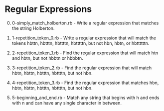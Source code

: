 # Regular Expressions

0. 0-simply_match_holberton.rb - Write a regular expression that matches the string Holberton.

1. 1-repetition_token_0.rb - Write a regular expression that will match the tokens hbttn, hbtttn, hbttttn, hbtttttn, but not hbn, hbtn, or hbttttttn.

2. 2-repetition_token_1.rb - Find the regular expression that will match htn and hbtn, but not hbbtn or hbbbtn.

3. 3-repetition_token_2.rb - Find the regular expression that will match hbtn, hbttn, hbtttn, hbttttn, but not hbn.

4. 4-repetition_token_3.rb - Find the regular expression that matches hbn, hbtn, hbttn, hbtttn, hbttttn, but not hbn.

5. 5-beginning_and_end.rb - Match any string that begins with h and ends with n and can have any single character in between.
